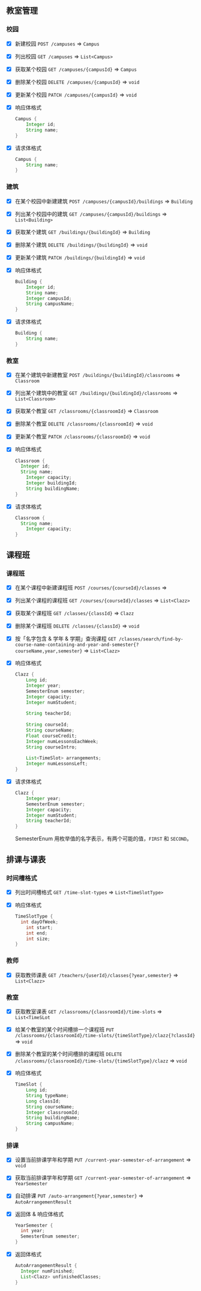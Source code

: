 ## 教室管理

### 校园

- [x] 新建校园 `POST /campuses` => `Campus`

- [x] 列出校园 `GET /campuses` => `List<Campus>`

- [x] 获取某个校园 `GET /campuses/{campusId}` => `Campus`

- [x] 删除某个校园 `DELETE /campuses/{campusId}` => `void`

- [x] 更新某个校园 `PATCH /campuses/{campusId}` => `void`

- [x] 响应体格式

  ```java
  Campus {
      Integer id;
      String name;
  }
  ```

- [x] 请求体格式

  ```java
  Campus {
      String name;
  }
  ```

### 建筑

- [x] 在某个校园中新建建筑 `POST /campuses/{campusId}/buildings` => `Building`

- [x] 列出某个校园中的建筑 `GET /campuses/{campusId}/buildings` => `List<Building>`

- [x] 获取某个建筑 `GET /buildings/{buildingId}` => `Building`

- [x] 删除某个建筑 `DELETE /buildings/{buildingId}` => `void`

- [x] 更新某个建筑 `PATCH /buildings/{buildingId}` => `void`

- [x] 响应体格式

  ```java
  Building {
      Integer id;
      String name;
      Integer campusId;
      String campusName;
  }
  ```

- [x] 请求体格式

  ```java
  Building {
      String name;
  }
  ```

### 教室

- [x] 在某个建筑中新建教室 `POST /buildings/{buildingId}/classrooms` => `Classroom`

- [x] 列出某个建筑中的教室 `GET /buildings/{buildingId}/classrooms` => `List<Classroom>`

- [x] 获取某个教室 `GET /classrooms/{classroomId}` => ``Classroom``

- [x] 删除某个教室 `DELETE /classrooms/{classroomId}` => `void`

- [x] 更新某个教室 `PATCH /classrooms/{classroomId}` => `void`

- [x] 响应体格式

  ```java
  Classroom {
  	Integer id;
  	String name;
      Integer capacity;
      Integer buildingId;
      String buildingName;
  }
  ```

- [x] 请求体格式

  ```java
  Classroom {
  	String name;
      Integer capacity;
  }
  ```

## 课程班

### 课程班

- [x] 在某个课程中新建课程班 `POST /courses/{courseId}/classes` => 

- [x] 列出某个课程的课程班 `GET /courses/{courseId}/classes` => `List<Clazz>`

- [x] 获取某个课程班 `GET /classes/{classId}` => `Clazz`

- [x] 删除某个课程班 `DELETE /classes/{classId}` => `void`

- [x] 按「名字包含 & 学年 & 学期」查询课程 `GET /classes/search/find-by-course-name-containing-and-year-and-semester{?courseName,year,semester}` => `List<Clazz>`

- [x] 响应体格式

  ```java
  Clazz {
      Long id;
      Integer year;
      SemesterEnum semester;
      Integer capacity;
      Integer numStudent;
      
      String teacherId;
      
      String courseId;
      String courseName;
      Float courseCredit;
      Integer numLessonsEachWeek;
      String courseIntro;
      
      List<TimeSlot> arrangements;
      Integer numLessonsLeft;
  }
  ```

- [x] 请求体格式

  ```java
  Clazz {
      Integer year;
      SemesterEnum semester;
      Integer capacity;
      Integer numStudent;
      String teacherId;
  }
  ```
  SemesterEnum 用枚举值的名字表示，有两个可能的值，`FIRST` 和 `SECOND`。

## 排课与课表

### 时间槽格式

- [x] 列出时间槽格式 `GET /time-slot-types` => `List<TimeSlotType>`

- [x] 响应体格式

  ```java
  TimeSlotType {
  	int dayOfWeek;
      int start;
      int end;
      int size;
  }
  ```

### 教师

- [x] 获取教师课表 `GET /teachers/{userId}/classes{?year,semester}` => `List<Clazz>`


### 教室

- [x] 获取教室课表 `GET /classrooms/{classroomId}/time-slots` => `List<TimeSLot`

- [x] 给某个教室的某个时间槽排一个课程班 `PUT /classrooms/{classroomId}/time-slots/{timeSlotType}/clazz{?classId}` => `void`

- [x] 删除某个教室的某个时间槽排的课程班 `DELETE /classrooms/{classroomId}/time-slots/{timeSlotType}/clazz` => `void`

- [x] 响应体格式

  ```java
  TimeSlot {
      Long id;
      String typeName;
      Long classId;
      String courseName;
      Integer classroomId;
      String buildingName;
      String campusName;
  }
  ```

### 排课

- [x] 设置当前排课学年和学期 `PUT /current-year-semester-of-arrangement` => `void`

- [x] 获取当前排课学年和学期 `GET /current-year-semester-of-arrangement` => `YearSemester`

- [x] 自动排课 `PUT /auto-arrangement{?year,semester}` => `AutoArrangementResult`

- [x] 返回体 & 响应体格式

  ```java
  YearSemester {
  	int year;
  	SemesterEnum semester;
  }
  ```

- [x] 返回体格式

  ```java
  AutoArrangementResult {
  	Integer numFinished;
  	List<Clazz> unfinishedClasses;
  }
  ```

